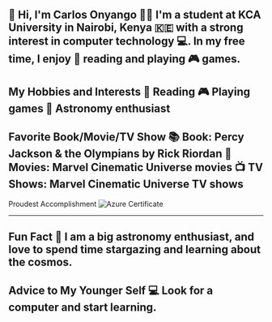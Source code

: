 👋 Hi, I'm Carlos Onyango
👨‍🎓 I'm a student at KCA University in Nairobi, Kenya 🇰🇪 with a strong interest in computer technology 💻. In my free time, I enjoy 📖 reading and playing 🎮 games.
--------------------------------------------------------------------------------------------------------------------
**My Hobbies and Interests**
📖 Reading
🎮 Playing games
🌌 Astronomy enthusiast
--------------------------------------------------------------------------------------------------------------------
**Favorite Book/Movie/TV Show**
📚 Book: Percy Jackson & the Olympians by Rick Riordan
🎥 Movies: Marvel Cinematic Universe movies
📺 TV Shows: Marvel Cinematic Universe TV shows
--------------------------------------------------------------------------------------------------------------------
Proudest Accomplishment
![Azure Certificate](https://lh3.googleusercontent.com/IjJqjhfqlXhx5M7DLATGfjgBamvVovnNBJ0LzGANmE6_bdnnEZPe2iptSebI88FDrPsn49FEm5U8p5i5u5A4QlcFdU0BApJxZNz3PtojcFKKKxoZXNS5MDC78haUs30d6BalkABFy5_KKM3Qtt_lnHOj6HMJsTrsgex0Vv7RY53E80tCi_uhC7JXvhXp3Q2ak0AcuhxpUAheuncoYkq2E9W6bqg3sWcj9wMXLQCmN-8To07HjPCC0lGRzfbhZ-4vUfI-FmFfYnWLpdr7kpxaJmZwdhbvvapfHdVjWXQ0Cz1LuhA5W1zwpTWQMR4KxZOB6b5FRc1WKqCGBC-XRqPDMcZ7_8NLA6RcccVmy0MJKM6WlS0H-dnXE_j473ZXOKcJ6ehH82RlHtGpiOZPCXL7ENW_7gQnO7hv160OlQvMcfpzVHJ7-Tp3N-yXjNYMVCSzntfPwjVRiXKgxHBly-vg5RmBtSmhyoX0KI9emLnkX8k5KCiLgt8ib62kixsoAol9CPUSSVyIg1H7aRp_54b9SDPpqwayddS4_Av8r0al9XdJ4LIIC9xe_Dhm40Pcjg7i324S6QNcRpdvYAhTwVm3ESFN-EIyRTALG1arl7bxa7n10OG1eiC3glrHcaz4iFUQCfbv3ZCOe97g0NVCFTe3jvsRDEMmO4BMXTw7n0wWaGB8nUbGLBYbnfBUxRfoCc6VTtegr40iG06iDaBxOjvejbmUQIO0-fdtR_HoorM9Gq6tEviwKa8d2zWNRXX12qdtGmR5iIhGubeOxMrUPq-o4DF9RhXj3L2s4EVd9hsqm1UVPVtisvgudhA1LFF_9gswvRXjJ5P40p9pK3CYE8Ua2WBSuOIjMB69omz1rOw5rSXNE_W3Q4J-NnRBx-Ws4aoxEaRqME4nuiXfQQ4Mx8_j5zsFnxErilkJc-OB1N26cJEGtDY8=s300-no?authuser=0)

--------------------------------------------------------------------------------------------------------------------
**Fun Fact**
🔭 I am a big astronomy enthusiast, and love to spend time stargazing and learning about the cosmos.
--------------------------------------------------------------------------------------------------------------------
**Advice to My Younger Self**
💻 Look for a computer and start learning.
--------------------------------------------------------------------------------------------------------------------
